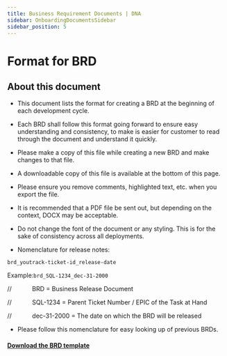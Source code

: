 ```yaml
---
title: Business Requirement Documents | DNA
sidebar: OnboardingDocumentsSidebar
sidebar_position: 5
---
```


# Format for BRD

## About this document

- This document lists the format for creating a BRD at the beginning of each development cycle.

- Each BRD shall follow this format going forward to ensure easy understanding and consistency, to make is easier for customer to read through the document and understand it quickly.

- Please make a copy of this file while creating a new BRD and make changes to that file.

- A downloadable copy of this file is available at the bottom of this page.

- Please ensure you remove comments, highlighted text, etc. when you export the file.

- It is recommended that a PDF file be sent out, but depending on the context, DOCX may be acceptable.

- Do not change the font of the document or any styling. This is for the sake of consistency across all deployments.

- Nomenclature for release notes:

```brd_youtrack-ticket-id_release-date```

Example:```brd_SQL-1234_dec-31-2000```

//            BRD = Business Release Document

//            SQL-1234 = Parent Ticket Number / EPIC of the Task at Hand

//            dec-31-2000 = The date on which the BRD will be released

- Please follow this nomenclature for easy looking up of previous BRDs.

#### <a href="/dna-kb/static/files/dna-knowledge-base/documentation-templates/business-requirement-document-template_v2.docx" download>Download the BRD template</a>

